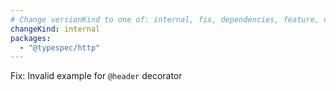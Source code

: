 ```yaml
---
# Change versionKind to one of: internal, fix, dependencies, feature, deprecation, breaking
changeKind: internal
packages:
  - "@typespec/http"
---
```


Fix: Invalid example for `@header` decorator

